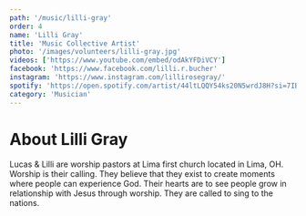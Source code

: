 ```yaml
---
path: '/music/lilli-gray'
order: 4
name: 'Lilli Gray'
title: 'Music Collective Artist'
photo: '/images/volunteers/lilli-gray.jpg'
videos: ['https://www.youtube.com/embed/odAkYFDiVCY']
facebook: 'https://www.facebook.com/lilli.r.bucher'
instagram: 'https://www.instagram.com/lillirosegray/'
spotify: 'https://open.spotify.com/artist/44ltLQQY54ks20N5wrdJ8H?si=7IBZTzoTRjq19OBuOZy1VA'
category: 'Musician'
---
```


# About Lilli Gray

Lucas & Lilli are worship pastors at Lima first church located in Lima, OH. Worship is their calling. They believe that they exist to create moments where people can experience God. Their hearts are to see people grow in relationship with Jesus through worship. They are called to sing to the nations.
